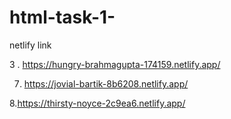 # html-task-1-

netlify link 

3 . https://hungry-brahmagupta-174159.netlify.app/

7. https://jovial-bartik-8b6208.netlify.app/
 
 8.https://thirsty-noyce-2c9ea6.netlify.app/
